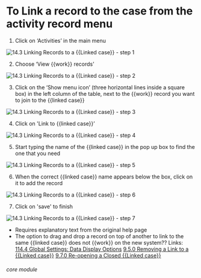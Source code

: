 # To Link a record to the case from the activity record menu


1. Click on ‘Activities’ in the main menu

![14.3 Linking Records to a {{Linked case}} - step 1](14.3_Linking_Records_to_a_Case_im_1.png)

2. Choose ‘View {{work}} records’

![14.3 Linking Records to a {{Linked case}} - step 2](14.3_Linking_Records_to_a_Case_im_2.png)

3. Click on the ‘Show menu icon’ (three horizontal lines inside a square box) in the left column of the table, next to the {{work}} record you want to join to the {{linked case}}

![14.3 Linking Records to a {{Linked case}} - step 3](14.3_Linking_Records_to_a_Case_im_3.png)

4. Click on &#039;Link to {{linked case}}’

![14.3 Linking Records to a {{Linked case}} - step 4](14.3_Linking_Records_to_a_Case_im_4.png)

5. Start typing the name of the {{linked case}} in the pop up box to find the one that you need

![14.3 Linking Records to a {{Linked case}} - step 5](14.3_Linking_Records_to_a_Case_im_5.png)

6. When the correct {{linked case}} name appears below the box, click on it to add the record

![14.3 Linking Records to a {{Linked case}} - step 6](14.3_Linking_Records_to_a_Case_im_6.png)

7. Click on &#039;save&#039; to finish

![14.3 Linking Records to a {{Linked case}} - step 7](14.3_Linking_Records_to_a_Case_im_7.png)

- Requires explanatory text from the original help page
- The option to drag and drop a record on top of another to link to the same {{linked case}} does not {{work}} on the new system??
Links:
[114.4 Global Settings: Data Display Options](/help/index/p/114.4)
[9.5.0 Removing a Link to a {{Linked case}}](https://lamplight.online/en/help/index//p/9.5.0)
[9.7.0 Re-opening a Closed {{Linked case}}](https://lamplight.online/en/help/index//p/9.7.0)


###### core module